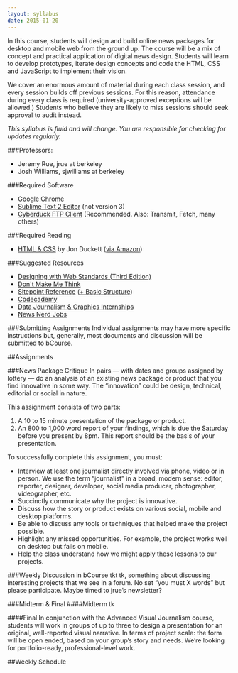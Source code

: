 ```yaml
---
layout: syllabus
date: 2015-01-20
---
```


In this course, students will design and build online news packages for desktop and mobile web from the ground up. The course will be a mix of concept and practical application of digital news design. Students will learn to develop prototypes, iterate design concepts and code the HTML, CSS and JavaScript to implement their vision.

We cover an enormous amount of material during each class session, and every session builds off previous sessions. For this reason, attendance during every class is required (university-approved exceptions will be allowed.) Students who believe they are likely to miss sessions should seek approval to audit instead.

*This syllabus is fluid and will change. You are responsible for checking for updates regularly.*

###Professors:
* Jeremy Rue, jrue at berkeley
* Josh Williams, sjwilliams at berkeley

###Required Software

* [Google Chrome](https://www.google.com/chrome/)
* [Sublime Text 2 Editor](http://www.sublimetext.com/2) (not version 3)
* [Cyberduck FTP Client](http://cyberduck.ch/) (Recommended. Also: Transmit, Fetch, many others)

###Required Reading
* [HTML & CSS](http://htmlandcssbook.com/) by Jon Duckett ([via Amazon](http://www.amazon.com/HTML-CSS-Design-Build-Websites/dp/1118008189))

###Suggested Resources
* [Designing with Web Standards (Third Edition)](http://www.amazon.com/Designing-Web-Standards-Jeffrey-Zeldman/dp/0321616952)
* [Don't Make Me Think](http://www.amazon.com/exec/obidos/tg/detail/-/0321344758/ref=pd_luc_mri?_encoding=UTF8&m=ATVPDKIKX0DER&v=glance)
* [Sitepoint Reference](http://reference.sitepoint.com/html/elements-structural) ([+ Basic Structure](http://reference.sitepoint.com/html/page-structure))
* [Codecademy](http://www.codecademy.com/)
* [Data Journalism & Graphics Internships](https://docs.google.com/spreadsheet/ccc?key=0AsJrqt3yp-JydEp6ZGl2STU2by1YNlB3b1RYNXN4TVE)
* [News Nerd Jobs](http://www.newsnerdjobs.com/)

###Submitting Assignments
Individual assignments may have more specific instructions but, generally, most documents and discussion will be submitted to bCourse. 


##Assignments

###News Package Critique
In pairs — with dates and groups assigned by lottery — do an analysis of an existing news package or product that you find innovative in some way. The “innovation” could be design, technical, editorial or social in nature. 

This assignment consists of two parts:

1. A 10 to 15 minute presentation of the package or product. 
2. An 800 to 1,000 word report of your findings, which is due the Saturday before you present by 8pm. This report should be the basis of your presentation.

To successfully complete this assignment, you must:

* Interview at least one journalist directly involved via phone, video or in person. We use the term “journalist” in a broad, modern sense: editor, reporter, designer, developer, social media producer, photographer, videographer, etc.
* Succinctly communicate why the project is innovative.
* Discuss how the story or product exists on various social, mobile and desktop platforms.
* Be able to discuss any tools or techniques that helped make the project possible. 
* Highlight any missed opportunities. For example, the project works well on desktop but fails on mobile. 
* Help the class understand how we might apply these lessons to our projects.

###Weekly Discussion in bCourse
tkt tk, something about discussing interesting projects that we see in a forum. No set “you must X words” but please participate. Maybe timed to jrue’s newsletter?

###Midterm & Final
####Midterm
tk

####Final
In conjunction with the Advanced Visual Journalism course, students will work in groups of up to three to design a presentation for an original, well-reported visual narrative. In terms of project scale: the form will be open ended, based on your group’s story and needs. We’re looking for portfolio-ready, professional-level work. 


##Weekly Schedule
